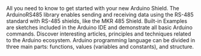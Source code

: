 <EssentialsColumn title="First Steps">
  <EssentialElement title="Quickstart Guide" type="getting-started" link="/tutorials/mkr-485-shield/mkr-485-communication">
    All you need to know to get started with your new Arduino Shield.
  </EssentialElement>

</EssentialsColumn>

<EssentialsColumn title="Suggested Libraries">

  <EssentialElement title="ArduinoRS485" type="library" link="https://www.arduino.cc/reference/en/libraries/arduinors485/">
    The ArduinoRS485 library enables sending and receiving data using the RS-485 standard with RS-485 shields, like the MKR 485 Shield.
  </EssentialElement>

</EssentialsColumn>

<EssentialsColumn title="Arduino Basics">
  <EssentialElement title="Built-in Examples" type="tutorial" link="/built-in-examples/">
    Built-in Examples are sketches included in the Arduino IDE and demonstrate all basic Arduino commands. 
  </EssentialElement>
  <EssentialElement title="Learn" type="resource" link="/learn/">
    Discover interesting articles, principles and techniques related to the Arduino ecosystem.
  </EssentialElement>
  <EssentialElement title="Language References" type="resource" link="https://www.arduino.cc/reference/en/">
  Arduino programming language can be divided in three main parts: functions, values (variables and constants), and structure.
  </EssentialElement>
</EssentialsColumn>